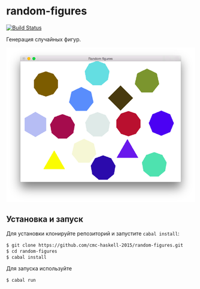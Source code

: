 # random-figures

[![Build Status](https://travis-ci.org/cmc-haskell-2015/random-figures.svg?branch=master)](https://travis-ci.org/cmc-haskell-2015/random-figures)

Генерация случайных фигур.

![Screenshot.](images/screenshot.png)

## Установка и запуск

Для установки клонируйте репозиторий и запустите `cabal install`:

```
$ git clone https://github.com/cmc-haskell-2015/random-figures.git
$ cd random-figures
$ cabal install
```

Для запуска используйте

```
$ cabal run
```

